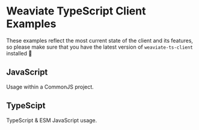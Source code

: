 # Weaviate TypeScript Client Examples

These examples reflect the most current state of the client and its features, so please make sure that you have the latest version of `weaviate-ts-client` installed 🙂

## JavaScript

Usage within a CommonJS project.

## TypeScipt

TypeScript & ESM JavaScript usage.
